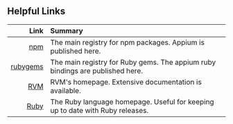 ## Helpful Links

Link | Summary
  --:|:--
[npm][npm]           | The main registry for npm packages. Appium is published here.
[rubygems][rubygems] | The main registry for Ruby gems. The appium ruby bindings are published here.
[RVM][rvm]           | RVM's homepage. Extensive documentation is available.
[Ruby][ruby]         | The Ruby language homepage. Useful for keeping up to date with Ruby releases.

[npm]:      https://www.npmjs.org/
[rubygems]: http://rubygems.org/
[rvm]:      http://rvm.io/
[ruby]:     https://www.ruby-lang.org/en/